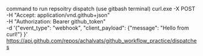 command to run repsoitry dispatch (use gitbash terminal)
curl.exe -X POST  \
-H "Accept: application/vnd.github+json" \
-H "Authorization: Bearer github_token" \
-d '{"event_type": "webhook", "client_payload": {"message": "Hello from curl!"} }' \
https://api.github.com/repos/achalvats/github_workflow_practice/dispatches
